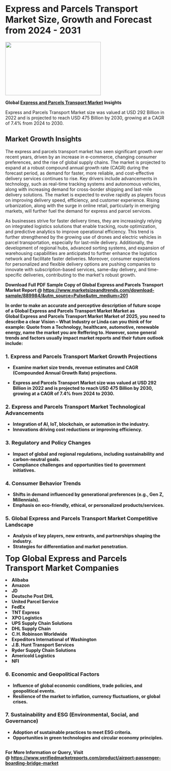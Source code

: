 <H1>Express and Parcels Transport Market Size, Growth and Forecast from 2024 - 2031</H1><img class="aligncenter size-medium wp-image-584254" src="https://thirdeyenews.in/wp-content/uploads/2024/09/Global-Market-Research-300x168.jpeg" alt="" width="300" height="168" /><p><strong>Global&nbsp;<a href="https://www.marketsizeandtrends.com/download-sample/889984/&amp;utm_source=Pulse&amp;utm_medium=201">Express and Parcels Transport Market</a> Insights</strong></p><p>Express and Parcels Transport Market size was valued at USD 292 Billion in 2022 and is projected to reach USD 475 Billion by 2030, growing at a CAGR of 7.4% from 2024 to 2030.</p><p><h2>Market Growth Insights</h2> <p>The express and parcels transport market has seen significant growth over recent years, driven by an increase in e-commerce, changing consumer preferences, and the rise of global supply chains. The market is projected to expand at a robust compound annual growth rate (CAGR) during the forecast period, as demand for faster, more reliable, and cost-effective delivery services continues to rise. Key drivers include advancements in technology, such as real-time tracking systems and autonomous vehicles, along with increasing demand for cross-border shipping and last-mile delivery solutions. The market is expected to evolve rapidly as players focus on improving delivery speed, efficiency, and customer experience. Rising urbanization, along with the surge in online retail, particularly in emerging markets, will further fuel the demand for express and parcel services.</p> <p><strong></strong></p> <p>As businesses strive for faster delivery times, they are increasingly relying on integrated logistics solutions that enable tracking, route optimization, and predictive analytics to improve operational efficiency. This trend is further strengthened by the growing use of drones and electric vehicles in parcel transportation, especially for last-mile delivery. Additionally, the development of regional hubs, advanced sorting systems, and expansion of warehousing capabilities are anticipated to further enhance the logistics network and facilitate faster deliveries. Moreover, consumer expectations for personalized and flexible delivery options are pushing companies to innovate with subscription-based services, same-day delivery, and time-specific deliveries, contributing to the market's robust growth.</p> <p><strong></p><p><span class=""><strong>Download Full PDF Sample Copy of Global Express and Parcels Transport Market Report</strong> @ <a href="https://www.marketsizeandtrends.com/download-sample/889984/&amp;utm_source=Pulse&amp;utm_medium=201" target="_blank">https://www.marketsizeandtrends.com/download-sample/889984/&amp;utm_source=Pulse&amp;utm_medium=201</a></span></p><p>In order to make an accurate and perceptive description of future scope of a Global&nbsp;Express and Parcels Transport Market Market as Global&nbsp;Express and Parcels Transport Market Market of 2025, you need to describe a clear Vision &ndash; What Industry or Linda can you think of for example: Quote from a Technology, healthcare, automotive, renewable energy, name the market you are Reffering to. However, some general trends and factors usually impact market reports and their future outlook include:</p><h3>1.&nbsp;<strong>Express and Parcels Transport Market Growth Projections</strong></h3><ul><li>Examine market size trends, revenue estimates and CAGR (Compounded Annual Growth Rate) projections.</li><li><p>Express and Parcels Transport Market size was valued at USD 292 Billion in 2022 and is projected to reach USD 475 Billion by 2030, growing at a CAGR of 7.4% from 2024 to 2030.</p></li></ul><h3>2.&nbsp;<strong>Express and Parcels Transport Market Technological Advancements</strong></h3><ul><li>Integration of AI, IoT, blockchain, or automation in the industry.</li><li>Innovations driving cost reductions or improving efficiency.</li></ul><h3>3.&nbsp;<strong>Regulatory and Policy Changes</strong></h3><ul><li>Impact of global and regional regulations, including sustainability and carbon-neutral goals.</li><li>Compliance challenges and opportunities tied to government initiatives.</li></ul><h3>4.&nbsp;<strong>Consumer Behavior Trends</strong></h3><ul><li>Shifts in demand influenced by generational preferences (e.g., Gen Z, Millennials).</li><li>Emphasis on eco-friendly, ethical, or personalized products/services.</li></ul><h3>5.&nbsp;<strong>Global Express and Parcels Transport Market Competitive Landscape</strong></h3><ul><li>Analysis of key players, new entrants, and partnerships shaping the industry.</li><li>Strategies for differentiation and market penetration.</li></ul><p data-pm-slice="1 1 []"><span style="color: inherit; font-family: inherit; font-size: 25px;">Top Global Express and Parcels Transport Market Companies</span></p><div class="" data-test-id=""><p><li>Alibaba</li><li> Amazon</li><li> JD</li><li> Deutsche Post DHL</li><li> United Parcel Service</li><li> FedEx</li><li> TNT Express</li><li> XPO Logistics</li><li> UPS Supply Chain Solutions</li><li> DHL Supply Chain</li><li> C.H. Robinson Worldwide</li><li> Expeditors International of Washington</li><li> J.B. Hunt Transport Services</li><li> Ryder Supply Chain Solutions</li><li> Americold Logistics</li><li> NFI</li></p></div><h3>6.&nbsp;<strong>Economic and Geopolitical Factors</strong></h3><ul><li>Influence of global economic conditions, trade policies, and geopolitical events.</li><li>Resilience of the market to inflation, currency fluctuations, or global crises.</li></ul><h3>7.&nbsp;<strong>Sustainability and ESG (Environmental, Social, and Governance)</strong></h3><ul><li>Adoption of sustainable practices to meet ESG criteria.</li><li>Opportunities in green technologies and circular economy principles.</li></ul><h2><strong style="font-size: 14px;">For More Information or Query, Visit @&nbsp;</strong><a style="background-color: #ffffff; font-size: 14px;" href="https://www.marketsizeandtrends.com/report/express-and-parcels-transport-market-/" target="_blank">https://www.verifiedmarketreports.com/product/airport-passenger-boarding-bridge-market</a></h2>
